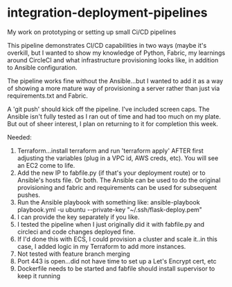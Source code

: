 # integration-deployment-pipelines
My work on prototyping or setting up small Ci/CD pipelines


This pipeline demonstrates CI/CD capabilities in two ways (maybe it's overkill, but I wanted to show my knowledge of Python, Fabric, my learnings around CircleCI and what infrastructure provisioning
looks like, in addition to Ansible configuration.

The pipeline works fine without the Ansible...but I wanted to add it as a way of showing a more mature way of provisioning a server rather than just via requirements.txt and Fabric.

A 'git push' should kick off the pipeline.  I've included screen caps.  The Ansible isn't fully tested as I ran out of time and had too much on my plate.  But out of sheer interest, I plan on
returning to it for completion this week.

Needed:

1) Terraform...install terraform and run 'terraform apply' AFTER first adjusting the variables (plug in a VPC id, AWS creds, etc).  You will see an EC2 come to life.
2) Add the new IP to fabfile.py (if that's your deployment route) or to Ansible's hosts file.  Or both.  The Ansible can be used to do the original provisioning
and fabric and requirements can be used for subsequent pushes.
3) Run the Ansible playbook with something like:
        ansible-playbook playbook.yml -u ubuntu --private-key "~/.ssh/flask-deploy.pem"
4) I can provide the key separately if you like.
5) I tested the pipeline when I just originally did it with fabfile.py and circleci and code changes deployed fine.
6) If I'd done this with ECS, I could provision a cluster and scale it..in this case, I added logic in my Terraform to add more instances.
7) Not tested with feature branch merging
8) Port 443 is open...did not have time to set up a Let's Encrypt cert, etc
9) Dockerfile needs to be started and fabfile should install supervisor to keep it running

